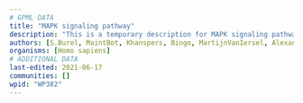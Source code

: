```yaml
---
# GPML DATA
title: "MAPK signaling pathway"
description: "This is a temporary description for MAPK signaling pathway"
authors: [S.Burel, MaintBot, Khanspers, Bingo, MartijnVanIersel, AlexanderPico, Ddigles, Mkutmon, Zari, DeSl, Egonw, Eweitz]
organisms: [Homo sapiens]
# ADDITIONAL DATA
last-edited: 2021-06-17
communities: []
wpid: "WP382"
---
```

